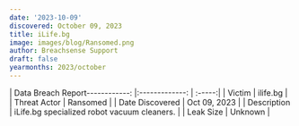 ```yaml
---
date: '2023-10-09'
discovered: October 09, 2023
title: iLife.bg
image: images/blog/Ransomed.png
author: Breachsense Support
draft: false
yearmonths: 2023/october
---
```


| Data Breach Report------------:     |:-------------:    | :-----:|
| Victim      | ilife.bg      | 
| Threat Actor      | Ransomed      | 
| Date Discovered      | Oct 09, 2023      | 
| Description      | iLife.bg specialized robot vacuum cleaners.      | 
| Leak Size      | Unknown      | 

